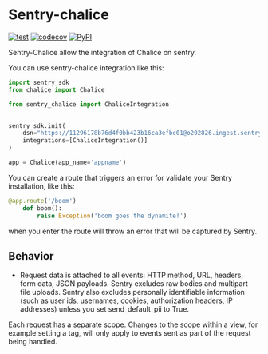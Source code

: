 # Sentry-chalice

[![test](https://github.com/cuenca-mx/sentry-chalice/workflows/test/badge.svg)](https://github.com/cuenca-mx/sentry-chalice/actions?query=workflow%3Atest)
[![codecov](https://codecov.io/gh/cuenca-mx/sentry-chalice/branch/master/graph/badge.svg)](https://codecov.io/gh/cuenca-mx/sentry-chalice)
[![PyPI](https://img.shields.io/pypi/v/sentry-chalice.svg)](https://pypi.org/project/csentry-chalice/)

Sentry-Chalice allow the integration of Chalice on sentry.

You can use sentry-chalice integration like this:

```python
import sentry_sdk
from chalice import Chalice

from sentry_chalice import ChaliceIntegration


sentry_sdk.init(
    dsn="https://11296178b76d4f0bb423b16ca3efbc01@o202826.ingest.sentry.io/1368035",
    integrations=[ChaliceIntegration()]
)

app = Chalice(app_name='appname')

```

You can create a route that triggers an error for validate your Sentry installation, like this:

```python
@app.route('/boom')
    def boom():
        raise Exception('boom goes the dynamite!')

```

when you enter the route will throw an error that will be captured by Sentry.


## Behavior

- Request data is attached to all events: HTTP method, URL, headers, form data, JSON payloads. Sentry excludes raw bodies and multipart file uploads. Sentry also excludes personally identifiable information (such as user ids, usernames, cookies, authorization headers, IP addresses) unless you set send_default_pii to True.

Each request has a separate scope. Changes to the scope within a view, for example setting a tag, will only apply to events sent as part of the request being handled.